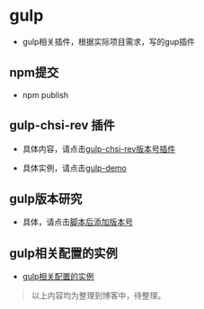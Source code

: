 # gulp

- gulp相关插件，根据实际项目需求，写的gup插件

## npm提交

- npm publish


## gulp-chsi-rev 插件

- 具体内容，请点击[gulp-chsi-rev版本号插件](gulp-chsi-rev/readme.md)

- 具体实例，请点击[gulp-demo](demo/html/demo.html)

## gulp版本研究
- 具体，请点击[脚本后添加版本号](rev-demo/html/index.html)

## gulp相关配置的实例
- [gulp相关配置的实例](gulpTest)



> 以上内容均为整理到博客中，待整理。